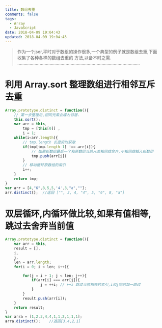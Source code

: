 ```yaml
---
title: 数组去重
comments: false
tags:
  - Array
  - JavaScript
date: 2018-04-09 19:04:43
updated: 2018-04-09 19:04:43
---
```


> 作为一个jser,平时对于数组的操作很多,一个典型的例子就是数组去重,下面收集了各种各样的数组去重的
方法,以备不时之需.
...................................................................................................
# 利用 Array.sort 整理数组进行相邻互斥去重

```javascript
Array.prototype.distinct = function(){
    // 第一步整理后,相同元素会成为邻居.
    this.sort();
    var arr = this, 
        tmp = [this[0]] ,
        i = 1;
    while(i<arr.length){
        // tmp.length 长度实时获取
        if(tmp[tmp.length-1] !== arr[i]){
            // 如果新数组最后一个和原数组当前元素相同就舍弃,不相同就插入新数组
            tmp.push(arr[i])
        }
        // 移动循环原数组的索引
        i++;
    }
    return tmp;
}
var arr = [4,"6",8,5,5,'4',3,"a",""];
arr.distinct();  //返回 ["", 3, 4, "4", 5, "6", 8, "a"]
```

# 双层循环,内循环做比较,如果有值相等,跳过去舍弃当前值
```javascript
Array.prototype.distinct = function(){
    var arr = this,
    result = [],
    i,
    j,
    len = arr.length;
    for(i = 0; i < len; i++){

        for(j = i + 1; j < len; j++){
            if(arr[i] === arr[j]){
                j = ++i; // ++i 跳过当前相等的索引,i和j同时加一跳过
            }
        }
        result.push(arr[i]);
    }
    return result;
}
var arra = [1,2,3,4,4,1,1,2,1,1,1];
arra.distinct();    //返回[3,4,2,1]
```